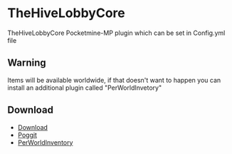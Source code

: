 # TheHiveLobbyCore
TheHiveLobbyCore Pocketmine-MP plugin which can be set in Config.yml file

## Warning
Items will be available worldwide, if that doesn't want to happen you can install an additional plugin called "PerWorldInvetory"

## Download
* [Download](https://poggit.pmmp.io/r/131452/TheHiveLobbyCore.phar)
* [Poggit](https://poggit.pmmp.io/ci/DrelezTM)
* [PerWorldInventory](https://poggit.pmmp.io/ci/BlockHorizons/PerWorldInventory)
